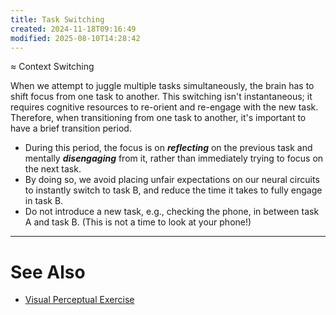 ```yaml
---
title: Task Switching
created: 2024-11-18T09:16:49
modified: 2025-08-10T14:28:42
---
```


≈ Context Switching

When we attempt to juggle multiple tasks simultaneously, the brain has to shift focus from one task to another. This switching isn't instantaneous; it requires cognitive resources to re-orient and re-engage with the new task. Therefore, when transitioning from one task to another, it's important to have a brief transition period.

* During this period, the focus is on _**reflecting**_ on the previous task and mentally _**disengaging**_ from it, rather than immediately trying to focus on the next task.
* By doing so, we avoid placing unfair expectations on our neural circuits to instantly switch to task B, and reduce the time it takes to fully engage in task B.
* Do not introduce a new task, e.g., checking the phone, in between task A and task B. (This is not a time to look at your phone!)

---

# See Also

* [Visual Perceptual Exercise](Visual%20Perceptual%20Exercise.md)
